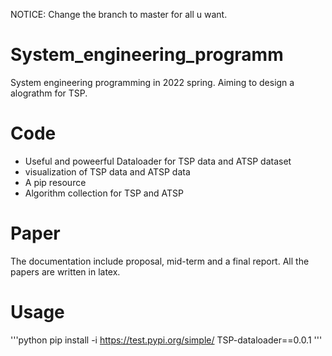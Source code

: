 NOTICE: Change the branch to master for all u want.

# System_engineering_programm
System engineering programming in 2022 spring. Aiming to design a alograthm for TSP.

# Code
- Useful and poweerful Dataloader for TSP data and ATSP dataset
- visualization of TSP data and ATSP data 
- A pip resource 
- Algorithm collection for TSP and ATSP

# Paper
The documentation include proposal, mid-term and a final report. All the papers are written in latex.

# Usage
'''python
pip install -i https://test.pypi.org/simple/ TSP-dataloader==0.0.1
'''
